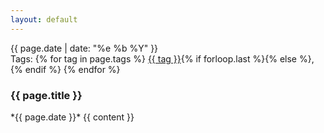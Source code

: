 ```yaml
---
layout: default
---
```


<article class="post">
    <aside class="article-tags-header">
        <time datetime="{{ page.date }}" itemprop="datePublished">{{ page.date | date: "%e %b %Y" }}</time>
        <div>
            Tags:
            {% for tag in page.tags %}
                <a href="/blog/tags.html#{{ tag | replace: ' ', '-' }}">{{ tag }}</a>{% if forloop.last %}{% else %},{% endif %}
            {% endfor %}
        </div>
    </aside>
    <h3>{{ page.title }}</h3>
    *{{ page.date }}*
    {{ content }}
</article>
<!--stackedit_data:
eyJoaXN0b3J5IjpbLTE1OTk5MTkxMDgsMjc5NDE4NTU2XX0=
-->